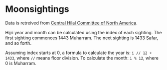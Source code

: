 # Moonsightings

Data is retreived from [Central Hilal Committee of North America](https://hilalcommittee.org).

Hijri year and month can be calculated using the index of each sighting. The first sighting commences 1443 Muharram. The next sighting is 1433 Safar, and so forth.

Assuming index starts at 0, a formula to calculate the year is: `i // 12 + 1433`, where `//` means floor division. To calculate the month: `i % 12`, where 0 is Muharram.